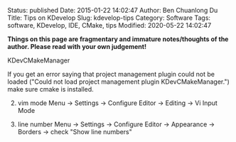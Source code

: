 Status: published
Date: 2015-01-22 14:02:47
Author: Ben Chuanlong Du
Title: Tips on KDevelop
Slug: kdevelop-tips
Category: Software
Tags: software, KDevelop, IDE, CMake, tips
Modified: 2020-05-22 14:02:47

**Things on this page are fragmentary and immature notes/thoughts of the author. Please read with your own judgement!**


KDevCMakeManager

If you get an error saying that project management plugin could not be loaded 
("Could not load project management plugin KDevCMakeManager.") make sure cmake is installed. 

2. vim mode
    Menu -> Settings -> Configure Editor -> Editing -> Vi Input Mode 

3. line number
    Menu -> Settings -> Configure Editor -> Appearance -> Borders -> check "Show line numbers"
